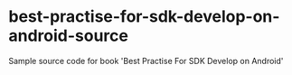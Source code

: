 # best-practise-for-sdk-develop-on-android-source

Sample source code for book 'Best Practise For SDK Develop on Android'
